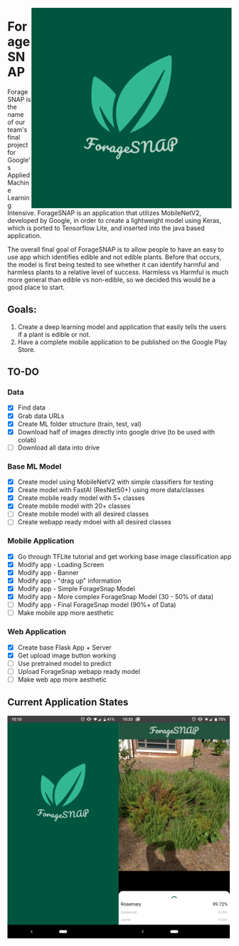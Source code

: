 <a href="Loading Page"><img src="https://github.com/ian-mcnair/ForageSnap/blob/master/foragesnap.png" align="right" height="450" width="450" ></a>
# ForageSNAP
ForageSNAP is the name of our team's final project for Google's Applied Machine Learning Intensive. ForageSNAP is an application that utilizes MobileNetV2, developed by Google, in order to create a lightweight model using Keras, which is ported to Tensorflow Lite, and inserted into the java based application. 

The overall final goal of ForageSNAP is to allow people to have an easy to use app which identifies edible and not edible plants. Before that occurs, the model is first being tested to see whether it can identify harmful and harmless plants to a relative level of success. Harmless vs Harmful is much more general than edible vs non-edible, so we decided this would be a good place to start.

## Goals:
1. Create a deep learning model and application that easily tells the users if a plant is edible or not.
2. Have a complete mobile application to be published on the Google Play Store.

## TO-DO
### Data
- [x] Find data
- [x] Grab data URLs
- [x] Create ML folder structure (train, test, val) 
- [x] Download half of images directly into google drive (to be used with colab)
- [ ] Download all data into drive

### Base ML Model
- [x] Create model using MobileNetV2 with simple classifiers for testing
- [x] Create model with FastAI (ResNet50+) using more data/classes
- [x] Create mobile ready model with 5+ classes
- [x] Create mobile model with 20+ classes
- [ ] Create mobile model with all desired classes
- [ ] Create webapp ready mdoel with all desired classes

### Mobile Application
- [x] Go through TFLite tutorial and get working base image classification app
- [x] Modify app - Loading Screen
- [x] Modify app - Banner
- [x] Modify app - "drag up" information
- [x] Modify app - Simple ForageSnap Model
- [x] Modify app - More complex ForageSnap Model (30 - 50% of data)
- [ ] Modify app - Final ForageSnap model (90%+ of Data)
- [ ] Make mobile app more aesthetic

### Web Application
- [x] Create base Flask App + Server
- [x] Get upload image button working
- [ ] Use pretrained model to predict
- [ ] Upload ForageSnap webapp ready model
- [ ] Make web app more aesthetic

## Current Application States
<a href="Loading Page"><img src="https://github.com/ian-mcnair/ForageSnap/blob/master/Screenshot_20190722-221049.png" align="left" height="500" width="250" ></a>
<a href="Live Application"><img src="https://github.com/ian-mcnair/ForageSnap/blob/master/Screenshot_20190722-103324.png" align="left" height="500" width="250" ></a>
